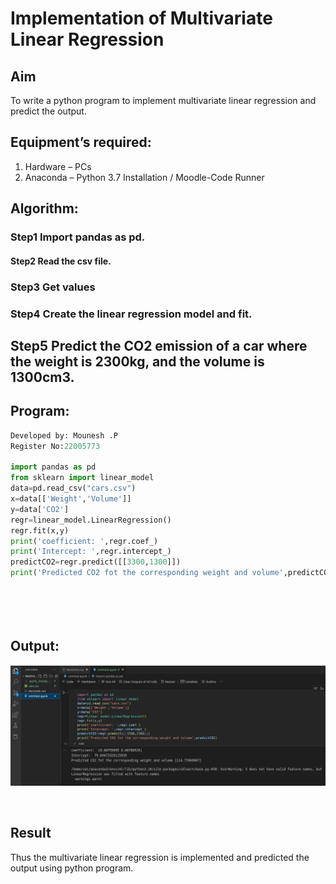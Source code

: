 # Implementation of Multivariate Linear Regression
## Aim
To write a python program to implement multivariate linear regression and predict the output.
## Equipment’s required:
1.	Hardware – PCs
2.	Anaconda – Python 3.7 Installation / Moodle-Code Runner
## Algorithm:
### Step1 Import pandas as pd.
#### Step2 Read the csv file.
### Step3 Get values
### Step4 Create the linear regression model and fit.
## Step5 Predict the CO2 emission of a car where the weight is 2300kg, and the volume is 1300cm3.

## Program:
```python
Developed by: Mounesh .P
Register No:22005773

import pandas as pd
from sklearn import linear_model
data=pd.read_csv("cars.csv")
x=data[['Weight','Volume']]
y=data['CO2']
regr=linear_model.LinearRegression()
regr.fit(x,y)
print('coefficient: ',regr.coef_)
print('Intercept: ',regr.intercept_)
predictCO2=regr.predict([[3300,1300]])
print('Predicted CO2 fot the corresponding weight and volume',predictCO2)






```
## Output:
![oej](multi.png)

<br>

## Result
Thus the multivariate linear regression is implemented and predicted the output using python program.